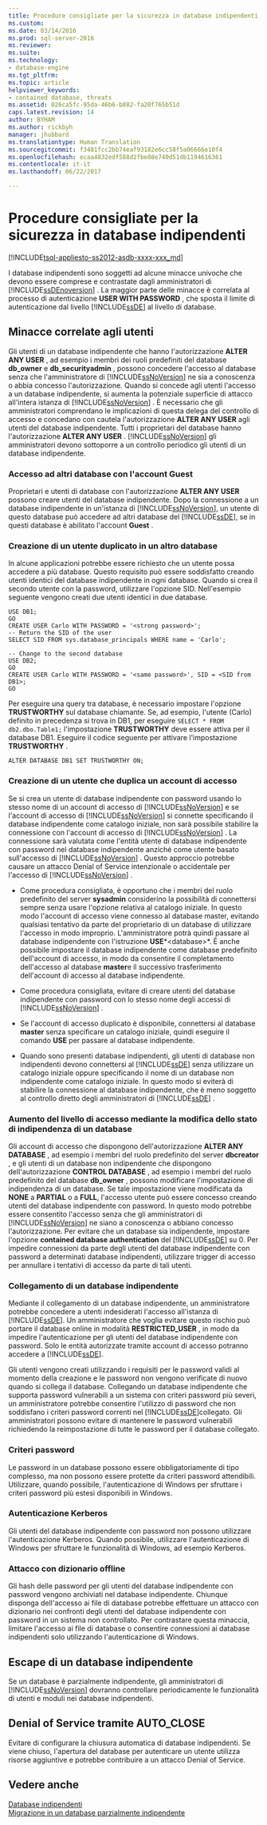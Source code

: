 ```yaml
---
title: Procedure consigliate per la sicurezza in database indipendenti| Microsoft Docs
ms.custom: 
ms.date: 03/14/2016
ms.prod: sql-server-2016
ms.reviewer: 
ms.suite: 
ms.technology:
- database-engine
ms.tgt_pltfrm: 
ms.topic: article
helpviewer_keywords:
- contained database, threats
ms.assetid: 026ca5fc-95da-46b6-b882-fa20f765b51d
caps.latest.revision: 14
author: BYHAM
ms.author: rickbyh
manager: jhubbard
ms.translationtype: Human Translation
ms.sourcegitcommit: f3481fcc2bb74eaf93182e6cc58f5a06666e10f4
ms.openlocfilehash: ecaa4832edf588d2fbe08e740d51db1194616361
ms.contentlocale: it-it
ms.lasthandoff: 06/22/2017

---
```

# <a name="security-best-practices-with-contained-databases"></a>Procedure consigliate per la sicurezza in database indipendenti
[!INCLUDE[tsql-appliesto-ss2012-asdb-xxxx-xxx_md](../../includes/tsql-appliesto-ss2012-asdb-xxxx-xxx-md.md)]

  I database indipendenti sono soggetti ad alcune minacce univoche che devono essere comprese e contrastate dagli amministratori di [!INCLUDE[ssDEnoversion](../../includes/ssdenoversion-md.md)] . La maggior parte delle minacce è correlata al processo di autenticazione **USER WITH PASSWORD** , che sposta il limite di autenticazione dal livello [!INCLUDE[ssDE](../../includes/ssde-md.md)] al livello di database.  
  
## <a name="threats-related-to-users"></a>Minacce correlate agli utenti  
 Gli utenti di un database indipendente che hanno l'autorizzazione **ALTER ANY USER** , ad esempio i membri dei ruoli predefiniti del database **db_owner** e **db_securityadmin** , possono concedere l'accesso al database senza che l'amministratore di [!INCLUDE[ssNoVersion](../../includes/ssnoversion-md.md)] ne sia a conoscenza o abbia concesso l'autorizzazione. Quando si concede agli utenti l'accesso a un database indipendente, si aumenta la potenziale superficie di attacco all'intera istanza di [!INCLUDE[ssNoVersion](../../includes/ssnoversion-md.md)] . È necessario che gli amministratori comprendano le implicazioni di questa delega del controllo di accesso e concedano con cautela l'autorizzazione **ALTER ANY USER** agli utenti del database indipendente. Tutti i proprietari del database hanno l'autorizzazione **ALTER ANY USER** . [!INCLUDE[ssNoVersion](../../includes/ssnoversion-md.md)] gli amministratori devono sottoporre a un controllo periodico gli utenti di un database indipendente.  
  
### <a name="accessing-other-databases-using-the-guest-account"></a>Accesso ad altri database con l'account Guest  
 Proprietari e utenti di database con l'autorizzazione **ALTER ANY USER** possono creare utenti del database indipendente. Dopo la connessione a un database indipendente in un'istanza di [!INCLUDE[ssNoVersion](../../includes/ssnoversion-md.md)], un utente di questo database può accedere ad altri database del [!INCLUDE[ssDE](../../includes/ssde-md.md)], se in questi database è abilitato l'account **Guest** .  
  
### <a name="creating-a-duplicate-user-in-another-database"></a>Creazione di un utente duplicato in un altro database  
 In alcune applicazioni potrebbe essere richiesto che un utente possa accedere a più database. Questo requisito può essere soddisfatto creando utenti identici del database indipendente in ogni database. Quando si crea il secondo utente con la password, utilizzare l'opzione SID. Nell'esempio seguente vengono creati due utenti identici in due database.  
  
```  
USE DB1;  
GO  
CREATE USER Carlo WITH PASSWORD = '<strong password>';   
-- Return the SID of the user  
SELECT SID FROM sys.database_principals WHERE name = 'Carlo';  
  
-- Change to the second database  
USE DB2;  
GO  
CREATE USER Carlo WITH PASSWORD = '<same password>', SID = <SID from DB1>;  
GO  
```  
  
 Per eseguire una query tra database, è necessario impostare l'opzione **TRUSTWORTHY** sul database chiamante. Se, ad esempio, l'utente (Carlo) definito in precedenza si trova in DB1, per eseguire `SELECT * FROM db2.dbo.Table1;` l'impostazione **TRUSTWORTHY** deve essere attiva per il database DB1. Eseguire il codice seguente per attivare l'impostazione **TRUSTWORTHY** .  
  
```  
ALTER DATABASE DB1 SET TRUSTWORTHY ON;  
```  
  
### <a name="creating-a-user-that-duplicates-a-login"></a>Creazione di un utente che duplica un account di accesso  
 Se si crea un utente di database indipendente con password usando lo stesso nome di un account di accesso di [!INCLUDE[ssNoVersion](../../includes/ssnoversion-md.md)] e se l'account di accesso di [!INCLUDE[ssNoVersion](../../includes/ssnoversion-md.md)] si connette specificando il database indipendente come catalogo iniziale, non sarà possibile stabilire la connessione con l'account di accesso di [!INCLUDE[ssNoVersion](../../includes/ssnoversion-md.md)] . La connessione sarà valutata come l'entità utente di database indipendente con password nel database indipendente anziché come utente basato sull'accesso di [!INCLUDE[ssNoVersion](../../includes/ssnoversion-md.md)] . Questo approccio potrebbe causare un attacco Denial of Service intenzionale o accidentale per l'accesso di [!INCLUDE[ssNoVersion](../../includes/ssnoversion-md.md)] .  
  
-   Come procedura consigliata, è opportuno che i membri del ruolo predefinito del server **sysadmin** considerino la possibilità di connettersi sempre senza usare l'opzione relativa al catalogo iniziale. In questo modo l'account di accesso viene connesso al database master, evitando qualsiasi tentativo da parte del proprietario di un database di utilizzare l'accesso in modo improprio. L'amministratore potrà quindi passare al database indipendente con l'istruzione **USE***\<database>*. È anche possibile impostare il database indipendente come database predefinito dell'account di accesso, in modo da consentire il completamento dell'accesso al database **master**e il successivo trasferimento dell'account di accesso al database indipendente.  
  
-   Come procedura consigliata, evitare di creare utenti del database indipendente con password con lo stesso nome degli accessi di [!INCLUDE[ssNoVersion](../../includes/ssnoversion-md.md)] .  
  
-   Se l'account di accesso duplicato è disponibile, connettersi al database **master** senza specificare un catalogo iniziale, quindi eseguire il comando **USE** per passare al database indipendente.  
  
-   Quando sono presenti database indipendenti, gli utenti di database non indipendenti devono connettersi al [!INCLUDE[ssDE](../../includes/ssde-md.md)] senza utilizzare un catalogo iniziale oppure specificando il nome di un database non indipendente come catalogo iniziale. In questo modo si eviterà di stabilire la connessione al database indipendente, che è meno soggetto al controllo diretto degli amministratori di [!INCLUDE[ssDE](../../includes/ssde-md.md)] .  
  
### <a name="increasing-access-by-changing-the-containment-status-of-a-database"></a>Aumento del livello di accesso mediante la modifica dello stato di indipendenza di un database  
 Gli account di accesso che dispongono dell'autorizzazione **ALTER ANY DATABASE** , ad esempio i membri del ruolo predefinito del server **dbcreator** , e gli utenti di un database non indipendente che dispongono dell'autorizzazione **CONTROL DATABASE** , ad esempio i membri del ruolo predefinito del database **db_owner** , possono modificare l'impostazione di indipendenza di un database. Se tale impostazione viene modificata da **NONE** a **PARTIAL** o a **FULL**, l'accesso utente può essere concesso creando utenti del database indipendente con password. In questo modo potrebbe essere consentito l'accesso senza che gli amministratori di [!INCLUDE[ssNoVersion](../../includes/ssnoversion-md.md)] ne siano a conoscenza o abbiano concesso l'autorizzazione. Per evitare che un database sia indipendente, impostare l'opzione **contained database authentication** del [!INCLUDE[ssDE](../../includes/ssde-md.md)] su 0. Per impedire connessioni da parte degli utenti del database indipendente con password a determinati database indipendenti, utilizzare trigger di accesso per annullare i tentativi di accesso da parte di tali utenti.  
  
### <a name="attaching-a-contained-database"></a>Collegamento di un database indipendente  
 Mediante il collegamento di un database indipendente, un amministratore potrebbe concedere a utenti indesiderati l'accesso all'istanza di [!INCLUDE[ssDE](../../includes/ssde-md.md)]. Un amministratore che voglia evitare questo rischio può portare il database online in modalità **RESTRICTED_USER** , in modo da impedire l'autenticazione per gli utenti del database indipendente con password. Solo le entità autorizzate tramite account di accesso potranno accedere a [!INCLUDE[ssDE](../../includes/ssde-md.md)].  
  
 Gli utenti vengono creati utilizzando i requisiti per le password validi al momento della creazione e le password non vengono verificate di nuovo quando si collega il database. Collegando un database indipendente che supporta password vulnerabili a un sistema con criteri password più severi, un amministratore potrebbe consentire l'utilizzo di password che non soddisfano i criteri password correnti nel [!INCLUDE[ssDE](../../includes/ssde-md.md)]collegato. Gli amministratori possono evitare di mantenere le password vulnerabili richiedendo la reimpostazione di tutte le password per il database collegato.  
  
### <a name="password-policies"></a>Criteri password  
 Le password in un database possono essere obbligatoriamente di tipo complesso, ma non possono essere protette da criteri password attendibili. Utilizzare, quando possibile, l'autenticazione di Windows per sfruttare i criteri password più estesi disponibili in Windows.  
  
### <a name="kerberos-authentication"></a>Autenticazione Kerberos  
 Gli utenti del database indipendente con password non possono utilizzare l'autenticazione Kerberos. Quando possibile, utilizzare l'autenticazione di Windows per sfruttare le funzionalità di Windows, ad esempio Kerberos.  
  
### <a name="offline-dictionary-attack"></a>Attacco con dizionario offline  
 Gli hash delle password per gli utenti del database indipendente con password vengono archiviati nel database indipendente. Chiunque disponga dell'accesso ai file di database potrebbe effettuare un attacco con dizionario nei confronti degli utenti del database indipendente con password in un sistema non controllato. Per contrastare questa minaccia, limitare l'accesso ai file di database o consentire connessioni ai database indipendenti solo utilizzando l'autenticazione di Windows.  
  
## <a name="escaping-a-contained-database"></a>Escape di un database indipendente  
 Se un database è parzialmente indipendente, gli amministratori di [!INCLUDE[ssNoVersion](../../includes/ssnoversion-md.md)] dovranno controllare periodicamente le funzionalità di utenti e moduli nei database indipendenti.  
  
## <a name="denial-of-service-through-autoclose"></a>Denial of Service tramite AUTO_CLOSE  
 Evitare di configurare la chiusura automatica di database indipendenti. Se viene chiuso, l'apertura del database per autenticare un utente utilizza risorse aggiuntive e potrebbe contribuire a un attacco Denial of Service.  
  
## <a name="see-also"></a>Vedere anche  
 [Database indipendenti](../../relational-databases/databases/contained-databases.md)   
 [Migrazione in un database parzialmente indipendente](../../relational-databases/databases/migrate-to-a-partially-contained-database.md)  
  
  

